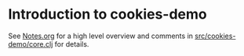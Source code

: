 # Introduction to cookies-demo

See [Notes.org](../Notes.org) for a high level overview and comments in
[src/cookies-demo/core.clj](../src/cookies_demo/core.clj) for details.
